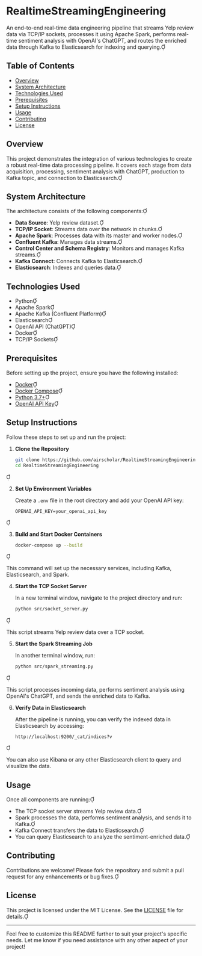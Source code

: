 # RealtimeStreamingEngineering

An end-to-end real-time data engineering pipeline that streams Yelp review data via TCP/IP sockets, processes it using Apache Spark, performs real-time sentiment analysis with OpenAI's ChatGPT, and routes the enriched data through Kafka to Elasticsearch for indexing and querying.

## Table of Contents

- [Overview](#overview)
- [System Architecture](#system-architecture)
- [Technologies Used](#technologies-used)
- [Prerequisites](#prerequisites)
- [Setup Instructions](#setup-instructions)
- [Usage](#usage)
- [Contributing](#contributing)
- [License](#license)

## Overview

This project demonstrates the integration of various technologies to create a robust real-time data processing pipeline. It covers each stage from data acquisition, processing, sentiment analysis with ChatGPT, production to Kafka topic, and connection to Elasticsearch.

## System Architecture

The architecture consists of the following components:

- **Data Source**: Yelp review dataset.
- **TCP/IP Socket**: Streams data over the network in chunks.
- **Apache Spark**: Processes data with its master and worker nodes.
- **Confluent Kafka**: Manages data streams.
- **Control Center and Schema Registry**: Monitors and manages Kafka streams.
- **Kafka Connect**: Connects Kafka to Elasticsearch.
- **Elasticsearch**: Indexes and queries data.

## Technologies Used

- Python
- Apache Spark
- Apache Kafka (Confluent Platform)
- Elasticsearch
- OpenAI API (ChatGPT)
- Docker
- TCP/IP Sockets

## Prerequisites

Before setting up the project, ensure you have the following installed:

- [Docker](https://www.docker.com/get-started)
- [Docker Compose](https://docs.docker.com/compose/install/)
- [Python 3.7+](https://www.python.org/downloads/)
- [OpenAI API Key](https://platform.openai.com/account/api-keys)

## Setup Instructions

Follow these steps to set up and run the project:

1. **Clone the Repository**

   ```bash
   git clone https://github.com/airscholar/RealtimeStreamingEngineering.git
   cd RealtimeStreamingEngineering
   ```


2. **Set Up Environment Variables**

   Create a `.env` file in the root directory and add your OpenAI API key:

   ```env
   OPENAI_API_KEY=your_openai_api_key
   ```


3. **Build and Start Docker Containers**

   ```bash
   docker-compose up --build
   ```


   This command will set up the necessary services, including Kafka, Elasticsearch, and Spark.

4. **Start the TCP Socket Server**

   In a new terminal window, navigate to the project directory and run:

   ```bash
   python src/socket_server.py
   ```


   This script streams Yelp review data over a TCP socket.

5. **Start the Spark Streaming Job**

   In another terminal window, run:

   ```bash
   python src/spark_streaming.py
   ```


   This script processes incoming data, performs sentiment analysis using OpenAI's ChatGPT, and sends the enriched data to Kafka.

6. **Verify Data in Elasticsearch**

   After the pipeline is running, you can verify the indexed data in Elasticsearch by accessing:

   ```
   http://localhost:9200/_cat/indices?v
   ```


   You can also use Kibana or any other Elasticsearch client to query and visualize the data.

## Usage

Once all components are running:

- The TCP socket server streams Yelp review data.
- Spark processes the data, performs sentiment analysis, and sends it to Kafka.
- Kafka Connect transfers the data to Elasticsearch.
- You can query Elasticsearch to analyze the sentiment-enriched data.

## Contributing

Contributions are welcome! Please fork the repository and submit a pull request for any enhancements or bug fixes.

## License

This project is licensed under the MIT License. See the [LICENSE](LICENSE) file for details.

---

Feel free to customize this README further to suit your project's specific needs. Let me know if you need assistance with any other aspect of your project! 
